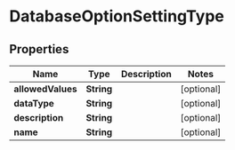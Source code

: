 

# DatabaseOptionSettingType


## Properties

Name | Type | Description | Notes
------------ | ------------- | ------------- | -------------
**allowedValues** | **String** |  |  [optional]
**dataType** | **String** |  |  [optional]
**description** | **String** |  |  [optional]
**name** | **String** |  |  [optional]



